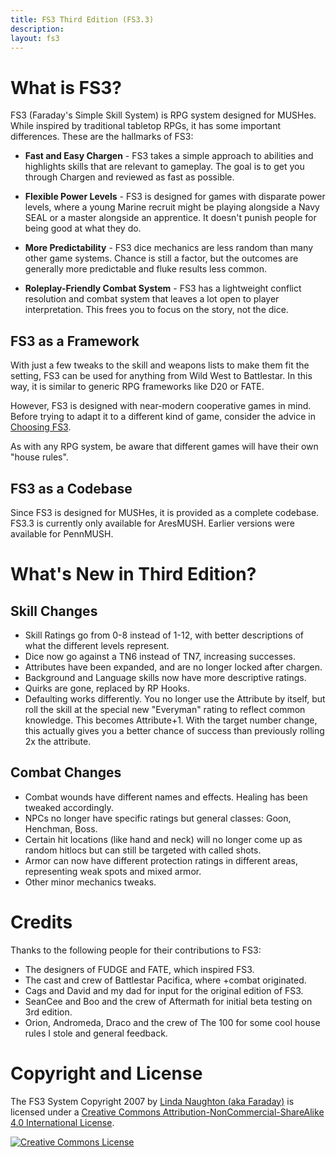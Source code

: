 ```yaml
---
title: FS3 Third Edition (FS3.3)
description:
layout: fs3
---
```


# What is FS3?

FS3 (Faraday's Simple Skill System) is RPG system designed for MUSHes.  While inspired by traditional tabletop RPGs, it has some important differences.   These are the hallmarks of FS3:

* **Fast and Easy Chargen** - FS3 takes a simple approach to abilities and highlights skills that are relevant to gameplay.  The goal is to get you through Chargen and reviewed as fast as possible.

* **Flexible Power Levels** - FS3 is designed for games with disparate power levels, where a young Marine recruit might be playing alongside a Navy SEAL or a master alongside an apprentice.   It doesn't punish people for being good at what they do.

* **More Predictability** - FS3 dice mechanics are less random than many other game systems.  Chance is still a factor, but the outcomes are generally more predictable and fluke results less common.

* **Roleplay-Friendly Combat System** - FS3 has a lightweight conflict resolution and combat system that leaves a lot open to player interpretation.  This frees you to focus on the story, not the dice.

## FS3 as a Framework

With just a few tweaks to the skill and weapons lists to make them fit the setting, FS3 can be used for anything from Wild West to Battlestar.  In this way, it is similar to generic RPG frameworks like D20 or FATE.

However, FS3 is designed with near-modern cooperative games in mind.  Before trying to adapt it to a different kind of game, consider the advice in [Choosing FS3](/fs3/fs3-3/choosing-fs3).

As with any RPG system, be aware that different games will have their own "house rules".

## FS3 as a Codebase

Since FS3 is designed for MUSHes, it is provided as a complete codebase.  FS3.3 is currently only available for AresMUSH.  Earlier versions were available for PennMUSH.

# What's New in Third Edition?

## Skill Changes

* Skill Ratings go from 0-8 instead of 1-12, with better descriptions of what the different levels represent.
* Dice now go against a TN6 instead of TN7, increasing successes.  
* Attributes have been expanded, and are no longer locked after chargen.
* Background and Language skills now have more descriptive ratings.
* Quirks are gone, replaced by RP Hooks.
* Defaulting works differently.  You no longer use the Attribute by itself, but roll the skill at the special new "Everyman" rating to reflect common knowledge.  This becomes Attribute+1.  With the target number change, this actually gives you a better chance of success than previously rolling 2x the attribute.

## Combat Changes

* Combat wounds have different names and effects.  Healing has been tweaked accordingly.
* NPCs no longer have specific ratings but general classes:  Goon, Henchman, Boss.
* Certain hit locations (like hand and neck) will no longer come up as random hitlocs but can still be targeted with called shots.
* Armor can now have different protection ratings in different areas, representing weak spots and mixed armor.
* Other minor mechanics tweaks.

# Credits

Thanks to the following people for their contributions to FS3:

* The designers of FUDGE and FATE, which inspired FS3.
* The cast and crew of Battlestar Pacifica, where +combat originated.
* Cags and David and my dad for input for the original edition of FS3.  
* SeanCee and Boo and the crew of Aftermath for initial beta testing on 3rd edition.
* Orion, Andromeda, Draco and the crew of The 100 for some cool house rules I stole and general feedback.

# Copyright and License

<span xmlns:dct="http://purl.org/dc/terms/" href="http://purl.org/dc/dcmitype/Text" property="dct:title" rel="dct:type">The FS3 System</span>  Copyright 2007 by <a xmlns:cc="http://creativecommons.org/ns#" href="http://www.aresmush.com" property="cc:attributionName" rel="cc:attributionURL">Linda Naughton (aka Faraday)</a> is licensed under a <a rel="license" href="http://creativecommons.org/licenses/by-nc-sa/4.0/">Creative Commons Attribution-NonCommercial-ShareAlike 4.0 International License</a>.

<a rel="license" href="http://creativecommons.org/licenses/by-nc-sa/4.0/"><img alt="Creative Commons License" style="border-width:0" src="https://i.creativecommons.org/l/by-nc-sa/4.0/88x31.png" /></a>
